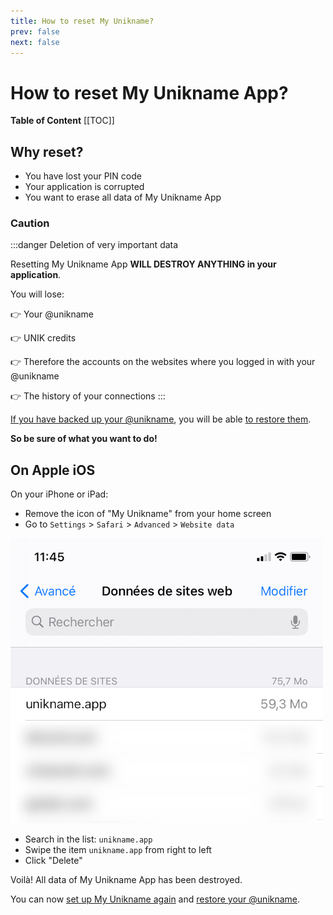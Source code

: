 ```yaml
---
title: How to reset My Unikname?
prev: false
next: false
---
```


# How to reset My Unikname App?

**Table of Content**
[[TOC]]

## Why reset?

- You have lost your PIN code
- Your application is corrupted
- You want to erase all data of My Unikname App

### Caution

:::danger Deletion of very important data

Resetting My Unikname App **WILL DESTROY ANYTHING in your application**.

You will lose:

👉 Your @unikname

👉 UNIK credits

👉 Therefore the accounts on the websites where you logged in with your @unikname

👉 The history of your connections
:::

[If you have backed up your @unikname](../howto-backup-my-unikname.html), you will be able [to restore them]((../howto-restore-my-unikname.html)).

**So be sure of what you want to do!**

## On Apple iOS

On your iPhone or iPad:

- Remove the icon of "My Unikname" from your home screen
- Go to `Settings` > `Safari` > `Advanced` > `Website data`

<hpicture caption="Menu where to reset My Unikname App">![MyUniknameMenu](./images/ios-reset-my-unikname.png)</hpicture>

- Search in the list: `unikname.app`
- Swipe the item `unikname.app` from right to left
- Click "Delete"

Voilà! All data of My Unikname App has been destroyed.

You can now [set up My Unikname again](../howto-install-my-unikname-app.html#step-2-install-now) and [restore your @unikname](../howto-restore-my-unikname.html).
